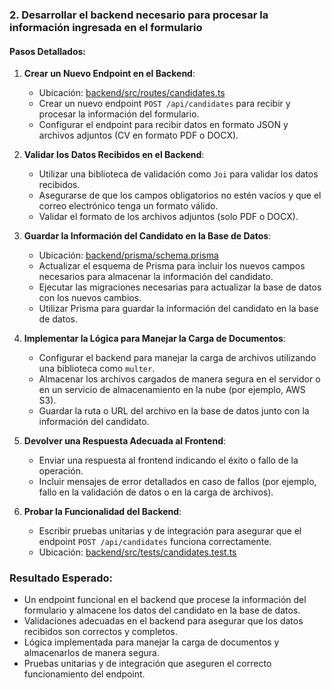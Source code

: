### 2. Desarrollar el backend necesario para procesar la información ingresada en el formulario

#### Pasos Detallados:

1. **Crear un Nuevo Endpoint en el Backend**:
   - Ubicación: [backend/src/routes/candidates.ts](backend/src/routes/candidates.ts)
   - Crear un nuevo endpoint `POST /api/candidates` para recibir y procesar la información del formulario.
   - Configurar el endpoint para recibir datos en formato JSON y archivos adjuntos (CV en formato PDF o DOCX).

2. **Validar los Datos Recibidos en el Backend**:
   - Utilizar una biblioteca de validación como `Joi` para validar los datos recibidos.
   - Asegurarse de que los campos obligatorios no estén vacíos y que el correo electrónico tenga un formato válido.
   - Validar el formato de los archivos adjuntos (solo PDF o DOCX).

3. **Guardar la Información del Candidato en la Base de Datos**:
   - Ubicación: [backend/prisma/schema.prisma](backend/prisma/schema.prisma)
   - Actualizar el esquema de Prisma para incluir los nuevos campos necesarios para almacenar la información del candidato.
   - Ejecutar las migraciones necesarias para actualizar la base de datos con los nuevos cambios.
   - Utilizar Prisma para guardar la información del candidato en la base de datos.

4. **Implementar la Lógica para Manejar la Carga de Documentos**:
   - Configurar el backend para manejar la carga de archivos utilizando una biblioteca como `multer`.
   - Almacenar los archivos cargados de manera segura en el servidor o en un servicio de almacenamiento en la nube (por ejemplo, AWS S3).
   - Guardar la ruta o URL del archivo en la base de datos junto con la información del candidato.

5. **Devolver una Respuesta Adecuada al Frontend**:
   - Enviar una respuesta al frontend indicando el éxito o fallo de la operación.
   - Incluir mensajes de error detallados en caso de fallos (por ejemplo, fallo en la validación de datos o en la carga de archivos).

6. **Probar la Funcionalidad del Backend**:
   - Escribir pruebas unitarias y de integración para asegurar que el endpoint `POST /api/candidates` funciona correctamente.
   - Ubicación: [backend/src/tests/candidates.test.ts](backend/src/tests/candidates.test.ts)

### Resultado Esperado:
- Un endpoint funcional en el backend que procese la información del formulario y almacene los datos del candidato en la base de datos.
- Validaciones adecuadas en el backend para asegurar que los datos recibidos son correctos y completos.
- Lógica implementada para manejar la carga de documentos y almacenarlos de manera segura.
- Pruebas unitarias y de integración que aseguren el correcto funcionamiento del endpoint.